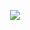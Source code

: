 <p align="center">
  <img src="https://readme-typing-svg.herokuapp.com/?lines=Hi,+Welcome+to+my+GitHub+page!;I+am+a+Frontend+Web+Developer&font=Fira%20Code&center=true&width=740&height=45&color=293462&vCenter=true&size=30"
</p>     
